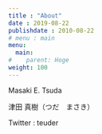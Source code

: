```yaml
---
title : "About"
date : 2019-08-22
publishdate : 2010-08-22
# menu : main
menu:
  main:
#    parent: Hoge
weight: 100
---
```



Masaki E. Tsuda

津田 真樹（つだ　まさき）

Twitter : teuder



